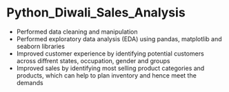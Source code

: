 # Python_Diwali_Sales_Analysis

- Performed data cleaning and manipulation
- Performed exploratory data analysis (EDA) using pandas, matplotlib and seaborn libraries
- Improved customer experience by identifying potential customers across diffrent states, occupation, gender and groups
- Improved sales by identifying most selling product categories and products, which can help to plan inventory and hence meet the demands
